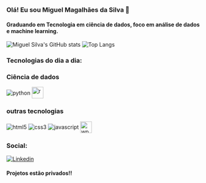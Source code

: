### Olá! Eu sou Miguel Magalhães da Silva 👋
#### Graduando em Tecnologia em ciência de dados, foco em análise de dados e machine learning.


![Miguel Silva's GitHub stats](https://github-readme-stats.vercel.app/api?username=MiguelSilva07&show_icons=true&theme=tokyonight)
![Top Langs](https://github-readme-stats.vercel.app/api/top-langs/?username=MiguelSilva07&layout=compact)


### Tecnologias do dia a dia:

<div>
    <h3>Ciência de dados</h3>
        <image align="center" alt="python" src="https://img.shields.io/badge/Python-3776AB?style=for-the-badge&logo=python&logoColor=white"/>
        <img align="center" alt="r" height="30" weight="40" src="https://cdn.jsdelivr.net/gh/devicons/devicon/icons/r/r-original.svg"/><br>
        <h3>outras tecnologias</h3>
        <image align="center" alt="html5" src="https://img.shields.io/badge/HTML5-E34F26?style=for-the-badge&logo=html5&logoColor=white"/>
        <image align="center" alt="css3" src="https://img.shields.io/badge/CSS3-1572B6?style=for-the-badge&logo=css3&logoColor=white"/>
        <image align="center" alt="javascript" src="https://img.shields.io/badge/JavaScript-F7DF1E?style=for-the-badge&logo=javascript&logoColor=black"/>
        <image align="center" alt="wp" height="30" weight="40" src="https://cdn.jsdelivr.net/gh/devicons/devicon/icons/wordpress/wordpress-original.svg"/>
          
</div>

### Social:
[![Linkedin](https://img.shields.io/badge/LinkedIn-0077B5?style=for-the-badge&logo=linkedin&logoColor=white)](https://www.linkedin.com/in/miguelsilva01/)

#### Projetos estão privados!!
